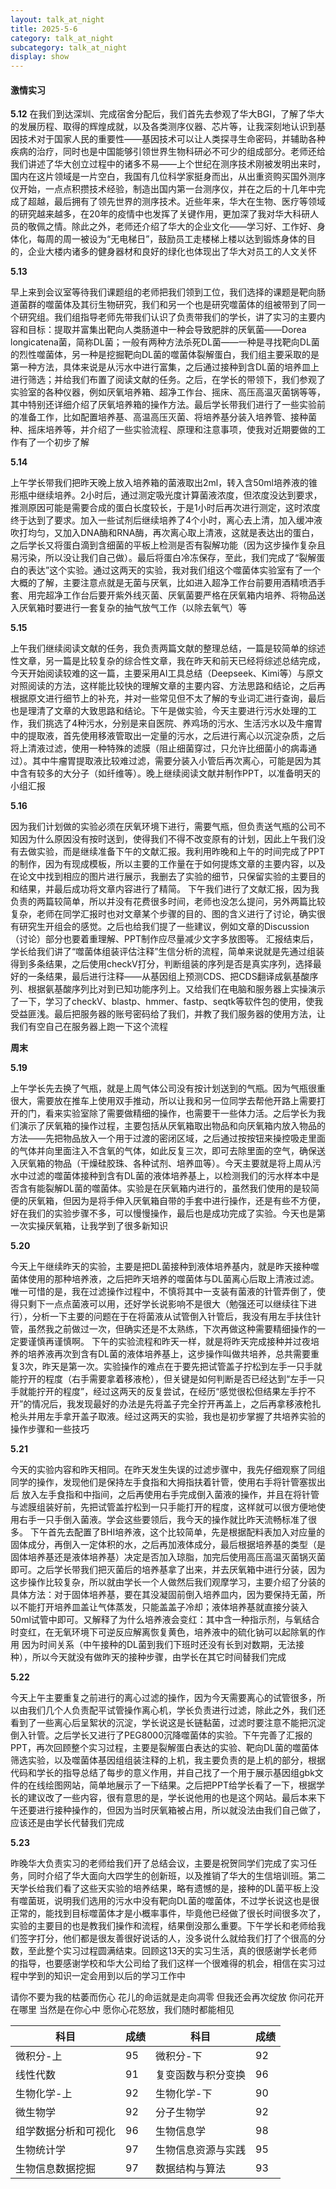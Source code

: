 ```yaml
---
layout: talk_at_night
title: 2025-5-6
category: talk_at_night
subcategory: talk_at_night
display: show
---
```


<!-- more -->

#### 激情实习

**5.12**
在我们到达深圳、完成宿舍分配后，我们首先去参观了华大BGI，了解了华大的发展历程、取得的辉煌成就，以及各类测序仪器、芯片等，让我深刻地认识到基因技术对于国家人民的重要性——基因技术可以让人类探寻生命密码，并辅助各种疾病的治疗，同时也是中国能够引领世界生物科研必不可少的组成部分。老师还给我们讲述了华大创立过程中的诸多不易——上个世纪在测序技术刚被发明出来时，国内在这片领域是一片空白，我国有几位科学家挺身而出，从出重资购买国外测序仪开始，一点点积攒技术经验，制造出国内第一台测序仪，并在之后的十几年中完成了超越，最后拥有了领先世界的测序技术。近些年来，华大在生物、医疗等领域的研究越来越多，在20年的疫情中也发挥了关键作用，更加深了我对华大科研人员的敬佩之情。除此之外，老师还介绍了华大的企业文化——学习好、工作好、身体化，每周的周一被设为“无电梯日”，鼓励员工走楼梯上楼以达到锻炼身体的目的，企业大楼内诸多的健身器材和良好的绿化也体现出了华大对员工的人文关怀

**5.13**

早上来到会议室等待我们课题组的老师把我们领到工位，我们选择的课题是靶向肠道菌群的噬菌体及其衍生物研究，我们和另一个也是研究噬菌体的组被带到了同一个研究组。我们组指导老师先带我们认识了负责带我们的学长，讲了实习的主要内容和目标：提取并富集出靶向人类肠道中一种会导致肥胖的厌氧菌——Dorea longicatena菌，简称DL菌；一般有两种方法杀死DL菌——一种是寻找靶向DL菌的烈性噬菌体，另一种是挖掘靶向DL菌的噬菌体裂解蛋白，我们组主要采取的是第一种方法，具体来说是从污水中进行富集，之后通过接种到含DL菌的培养皿上进行筛选；并给我们布置了阅读文献的任务。之后，在学长的带领下，我们参观了实验室的各种仪器，例如厌氧培养箱、超净工作台、摇床、高压高温灭菌锅等等，其中特别还详细介绍了厌氧培养箱的操作方法。最后学长带我们进行了一些实验前的准备工作，比如配置培养基、高温高压灭菌、将培养基分装入培养管、接种菌种、摇床培养等，并介绍了一些实验流程、原理和注意事项，使我对近期要做的工作有了一个初步了解

**5.14**

上午学长带我们把昨天晚上放入培养箱的菌液取出2ml，转入含50ml培养液的锥形瓶中继续培养。2小时后，通过测定吸光度计算菌液浓度，但浓度没达到要求，推测原因可能是需要合成的蛋白长度较长，于是1小时后再次进行测定，这时浓度终于达到了要求。加入一些试剂后继续培养了4个小时，离心去上清，加入缓冲液吹打均匀，又加入DNA酶和RNA酶，再次离心取上清液，这就是表达出的蛋白，之后学长又将蛋白滴到含细菌的平板上检测是否有裂解功能（因为这步操作复杂且易污染，所以没让我们自己做）。最后将蛋白冷冻保存，至此，我们完成了“裂解蛋白的表达”这个实验。通过这两天的实验，我对我们组这个噬菌体实验室有了一个大概的了解，主要注意点就是无菌与厌氧，比如进入超净工作台前要用酒精喷洒手套、用完超净工作台后要开紫外线灭菌、厌氧菌要严格在厌氧箱内培养、将物品送入厌氧箱时要进行一套复杂的抽气放气工作（以除去氧气）等

**5.15**

上午我们继续阅读文献的任务，我负责两篇文献的整理总结，一篇是较简单的综述性文章，另一篇是比较复杂的综合性文章，我在昨天和前天已经将综述总结完成，今天开始阅读较难的这一篇，主要采用AI工具总结（Deepseek、Kimi等）与原文对照阅读的方法，这样能比较快的理解文章的主要内容、方法思路和结论，之后再根据原文进行细节上的补充，并对一些常见但不太了解的专业词汇进行查询，最后也是理清了文章的大致思路和结论。下午是做实验，今天主要进行污水处理的工作，我们挑选了4种污水，分别是来自医院、养鸡场的污水、生活污水以及牛瘤胃中的提取液，首先使用移液管取出一定量的污水，之后进行离心以沉淀杂质，之后将上清液过滤，使用一种特殊的滤膜（阻止细菌穿过，只允许比细菌小的病毒通过）。其中牛瘤胃提取液比较难过滤，需要分装入小管后再次离心，可能是因为其中含有较多的大分子（如纤维等）。晚上继续阅读文献并制作PPT，以准备明天的小组汇报

**5.16**

因为我们计划做的实验必须在厌氧环境下进行，需要气瓶，但负责送气瓶的公司不知因为什么原因没有按时送到，使得我们不得不改变原有的计划，因此上午我们没有去做实验，而是继续准备下午的文献汇报。我利用昨晚和上午的时间完成了PPT的制作，因为有现成模板，所以主要的工作量在于如何提炼文章的主要内容，以及在论文中找到相应的图片进行展示，我删去了实验的细节，只保留实验的主要目的和结果，并最后成功将文章内容进行了精简。
下午我们进行了文献汇报，因为我负责的两篇较简单，所以并没有花费很多时间，老师也没怎么提问，另外两篇比较复杂，老师在同学汇报时也对文章某个步骤的目的、图的含义进行了讨论，确实很有研究生开组会的感觉。之后也给我们提了一些建议，例如文章的Discussion（讨论）部分也要着重理解、PPT制作应尽量减少文字多放图等。
汇报结束后，学长给我们讲了“噬菌体组装评估注释”生信分析的流程，简单来说就是先通过组装得到多条结果，之后使用checkV打分，判断组装的序列是否是真实序列，选择最好的一条结果，最后进行注释——从基因组上预测CDS、把CDS翻译成氨基酸序列、根据氨基酸序列比对到已知功能序列上。又给我们在电脑和服务器上实操演示了一下，学习了checkV、blastp、hmmer、fastp、seqtk等软件包的使用，使我受益匪浅。最后把服务器的账号密码给了我们，并教了我们服务器的使用方法，让我们有空自己在服务器上跑一下这个流程

**周末**


**5.19**

上午学长先去换了气瓶，就是上周气体公司没有按计划送到的气瓶。因为气瓶很重很大，需要放在推车上使用双手推动，所以让我和另一位同学去帮他开路上需要打开的门，看来实验室除了需要做精细的操作，也需要干一些体力活。之后学长为我们演示了厌氧箱的操作过程，主要包括从厌氧箱取出物品和向厌氧箱内放入物品的方法——先把物品放入一个用于过渡的密闭区域，之后通过按按钮来操控吸走里面的气体并向里面注入不含氧的气体，如此反复三次，即可去除里面的空气，确保送入厌氧箱的物品（干燥硅胶珠、各种试剂、培养皿等）。今天主要就是将上周从污水中过滤的噬菌体接种到含有DL菌的液体培养基上，以检测我们的污水样本中是否含有能裂解DL菌的噬菌体。实验是在厌氧箱内进行的，虽然我们使用的是较简便的厌氧箱，但因为是将手伸入厌氧箱自带的手套中进行操作，还是有些不方便，好在我们的实验步骤不多，可以慢慢操作，最后也是成功完成了实验。今天也是第一次实操厌氧箱，让我学到了很多新知识

**5.20**

今天上午继续昨天的实验，主要是把DL菌接种到液体培养基内，就是昨天接种噬菌体使用的那种培养液，之后把昨天培养的噬菌体与DL菌离心后取上清液过滤。唯一可惜的是，我在过滤操作过程中，不慎将其中一支装有菌液的针管弄倒了，使得只剩下一点点菌液可以用，还好学长说影响不是很大（勉强还可以继续往下进行），分析一下主要的问题在于在将菌液从试管倒入针管后，我没有用左手扶住针管，虽然我之前做过一次，但确实还是不太熟练，下次再做这种需要精细操作的一定要谨慎再谨慎啊。
下午的实验流程和昨天一样，就是将昨天完成接种并过夜培养的培养液再次到含有DL菌的液体培养基上，这步操作叫做共培养，总共需要重复3次，昨天是第一次。实验操作的难点在于要先把试管盖子拧松到左手一只手就能拧开的程度（右手需要拿着移液枪），但关键是如何判断是否已经达到“左手一只手就能拧开的程度”，经过这两天的反复尝试，在经历“感觉很松但结果左手拧不开”的情况后，我发现最好的办法是先将盖子完全拧开再盖上，之后再拿移液枪扎枪头并用左手拿开盖子取液。经过这两天的实验，我也是初步掌握了共培养实验的操作步骤和一些技巧

**5.21**

今天的实验内容和昨天相同。在昨天发生失误的过滤步骤中，我先仔细观察了同组同学的操作，发现他们是保持左手食指和大拇指扶着针管，使用右手将针管塞拔出后 放入左手食指和中指间，之后再使用右手完成倒入菌液的操作，并且在将针管与滤膜组装好前，先把试管盖拧松到一只手能打开的程度，这样就可以很方便地使用右手一只手倒入菌液。学会这些要领后，我今天的操作就比昨天流畅标准了很多。
下午首先去配置了BHI培养液，这个比较简单，先是根据配料表加入对应量的固体成分，再倒入一定体积的水，之后再加液体成分，最后根据培养基的类型（是固体培养基还是液体培养基）决定是否加入琼脂，加完后使用高压高温灭菌锅灭菌即可。之后学长带我们把灭菌后的培养基拿了出来，并去厌氧箱中进行分装，因为这步操作比较复杂，所以就由学长一个人做然后我们观摩学习，主要介绍了分装的具体方法：对于固体培养基，要在其没凝固前倒入培养皿内，因为要保持无菌，所以不能打开培养皿盖让气体蒸发，只能盖盖子冷却；液体培养基就直接分装入50ml试管中即可。又解释了为什么培养液会变红：其中含一种指示剂，与氧结合时变红，在无氧环境下可逆反应解离恢复黄色，培养液中的硫化钠可以起除氧的作用
因为时间关系（中午接种的DL菌到我们下班时还没有长到对数期，无法接种），所以今天就没有做昨天的接种步骤，由学长在其它时间替我们完成

**5.22**

今天上午主要重复之前进行的离心过滤的操作，因为今天需要离心的试管很多，所以由我们几个人负责配平试管操作离心机，学长负责进行过滤，除此之外，我们还看到了一些离心后呈絮状的沉淀，学长说这是长链黏菌，过滤时要注意不能把沉淀倒入针管。之后学长又进行了PEG8000沉降噬菌体的实验。下午完善了汇报的PPT，再次回顾整个实习过程，主要是裂解蛋白表达的实验、靶向DL菌的噬菌体筛选实验，以及噬菌体基因组组装注释的上机，我主要负责的是上机的部分，根据代码和学长的指导总结了每步的意义作用，并自己找了一个用于展示基因组gbk文件的在线绘图网站，简单地展示了一下结果。之后把PPT给学长看了一下，根据学长的建议改了一些内容，很有意思的是，学长说他用的也是这个网站。最后本来下午还要进行接种操作的，但因为当时厌氧箱被占用，所以就没法由我们自己做了，应该还是由学长代替我们完成

**5.23**

昨晚华大负责实习的老师给我们开了总结会议，主要是祝贺同学们完成了实习任务，同时介绍了华大面向大四学生的创新班，以及推销了华大的生信培训班。第二天学长给我们看了这些天实验的培养结果，略有遗憾的是，接种的DL菌平板上没有噬菌斑，说明我们选用的污水中没有靶向DL菌的噬菌体，不过学长说这也是很正常的，能找到目标噬菌体才是小概率事件，毕竟他已经做了很长时间很多次了，实验的主要目的也是教我们操作和流程，结果倒没那么重要。下午学长和老师给我们签字打分，他们都是很友善很好说话的人，没多说什么就给我们打了个很高的分数，至此整个实习过程圆满结束。回顾这13天的实习生活，真的很感谢学长老师的指导，也要感谢学校和华大公司给了我们这样一个很难得的机会，相信在实习过程中学到的知识一定会用到以后的学习工作中

请你不要为我的枯萎而伤心
花儿的命运就是走向凋零
但我还会再次绽放
你问花开在哪里
当然是在你心中
愿你心花怒放，我们随时都能相见

| 科目                 | 成绩 | 科目               | 成绩 |
| -------------------- | ---- | ------------------ | ---- |
| 微积分-上            | 95   | 微积分-下          | 92   |
| 线性代数             | 91   | 复变函数与积分变换 | 96   |
| 生物化学-上          | 92   | 生物化学-下        | 90   |
| 微生物学             | 92   | 分子生物学         | 92   |
| 组学数据分析和可视化 | 96   | 生物信息学         | 98   |
| 生物统计学           | 97   | 生物信息资源与实践 | 95   |
| 生物信息数据挖掘     | 97   | 数据结构与算法     | 93   |
